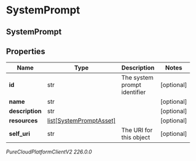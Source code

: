 # SystemPrompt

## SystemPrompt

## Properties

|Name | Type | Description | Notes|
|------------ | ------------- | ------------- | -------------|
| **id** | str | The system prompt identifier | [optional] |
| **name** | str |  | [optional] |
| **description** | str |  | [optional] |
| **resources** | [list[SystemPromptAsset]](SystemPromptAsset) |  | [optional] |
| **self_uri** | str | The URI for this object | [optional] |



_PureCloudPlatformClientV2 226.0.0_
